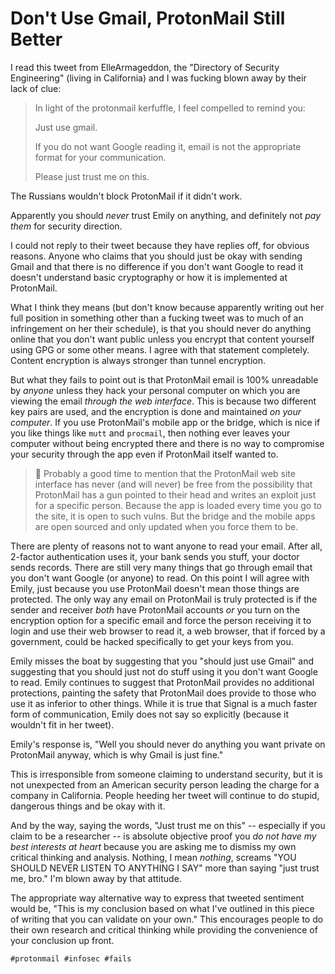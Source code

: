 # Don't Use Gmail, ProtonMail Still Better

I read this tweet from ElleArmageddon, the "Directory of Security
Engineering" (living in California) and I was fucking blown away by their
lack of clue:

> In light of the protonmail kerfuffle, I feel compelled to remind you:
>
> Just use gmail.
>
> If you do not want Google reading it, email is not the appropriate
> format for your communication.
>
> Please just trust me on this.

The Russians wouldn't block ProtonMail if it didn't work.

Apparently you should *never* trust Emily on anything, and definitely
not *pay them* for security direction.

I could not reply to their tweet because they have replies off, for
obvious reasons. Anyone who claims that you should just be okay with
sending Gmail and that there is no difference if you don't want Google
to read it doesn't understand basic cryptography or how it is
implemented at ProtonMail. 

What I think they means (but don't know because apparently writing out
her full position in something other than a fucking tweet was to much of
an infringement on her their schedule), is that you should never do
anything online that you don't want public unless you encrypt that
content yourself using GPG or some other means. I agree with that
statement completely. Content encryption is always stronger than tunnel
encryption.

But what they fails to point out is that ProtonMail email is 100%
unreadable by *anyone* unless they hack your personal computer on which
you are viewing the email *through the web interface*. This is because
two different key pairs are used, and the encryption is done and
maintained *on your computer*. If you use ProtonMail's mobile app or the
bridge, which is nice if you like things like `mutt` and `procmail`,
then nothing ever leaves your computer without being encrypted there and
there is no way to compromise your security through the app even if
ProtonMail itself wanted to.

> 💬
> Probably a good time to mention that the ProtonMail web site interface
> has never (and will never) be free from the possibility that
> ProtonMail has a gun pointed to their head and writes an exploit just
> for a specific person. Because the app is loaded every time you go to
> the site, it is open to such vulns. But the bridge and the mobile apps
> are open sourced and only updated when you force them to be.

There are plenty of reasons not to want anyone to read your email. After
all, 2-factor authentication uses it, your bank sends you stuff, your
doctor sends records. There are still very many things that go through
email that you don't want Google (or anyone) to read. On this point
I will agree with Emily, just because you use ProtonMail doesn't mean
those things are protected. The only way any email on ProtonMail is
truly protected is if the sender and receiver *both* have ProtonMail
accounts *or* you turn on the encryption option for a specific email and
force the person receiving it to login and use their web browser to read
it, a web browser, that if forced by a government, could be hacked
specifically to get your keys from you.

Emily misses the boat by suggesting that you "should just use Gmail" and
suggesting that you should just not do stuff using it you don't want
Google to read. Emily continues to suggest that ProtonMail provides no
additional protections, painting the safety that ProtonMail does provide
to those who use it as inferior to other things. While it is true that
Signal is a much faster form of communication, Emily does not say so
explicitly (because it wouldn't fit in her tweet). 

Emily's response is, "Well you should never do anything you want private
on ProtonMail anyway, which is why Gmail is just fine." 

This is irresponsible from someone claiming to understand security, but
it is not unexpected from an American security person leading the charge
for a company in California. People heeding her tweet will continue to
do stupid, dangerous things and be okay with it.

And by the way, saying the words, "Just trust me on this" -- especially
if you claim to be a researcher -- is absolute objective proof you *do
not have my best interests at heart* because you are asking me to
dismiss my own critical thinking and analysis. Nothing, I mean *nothing*,
screams "YOU SHOULD NEVER LISTEN TO ANYTHING I SAY" more than saying
"just trust me, bro." I'm blown away by that attitude.

The appropriate way alternative way to express that tweeted sentiment
would be, "This is my conclusion based on what I've outlined in this
piece of writing that you can validate on your own." This encourages
people to do their own research and critical thinking while providing
the convenience of your conclusion up front. 

    #protonmail #infosec #fails

